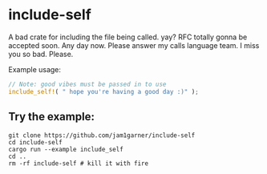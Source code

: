 # include-self
A bad crate for including the file being called. yay? RFC totally gonna be accepted soon. Any day now. Please answer my calls language team. I miss you so bad. Please.

Example usage:

```rust
// Note: good vibes must be passed in to use
include_self!( " hope you're having a good day :)" );
```

## Try the example:

```
git clone https://github.com/jam1garner/include-self
cd include-self
cargo run --example include_self
cd ..
rm -rf include-self # kill it with fire
```
